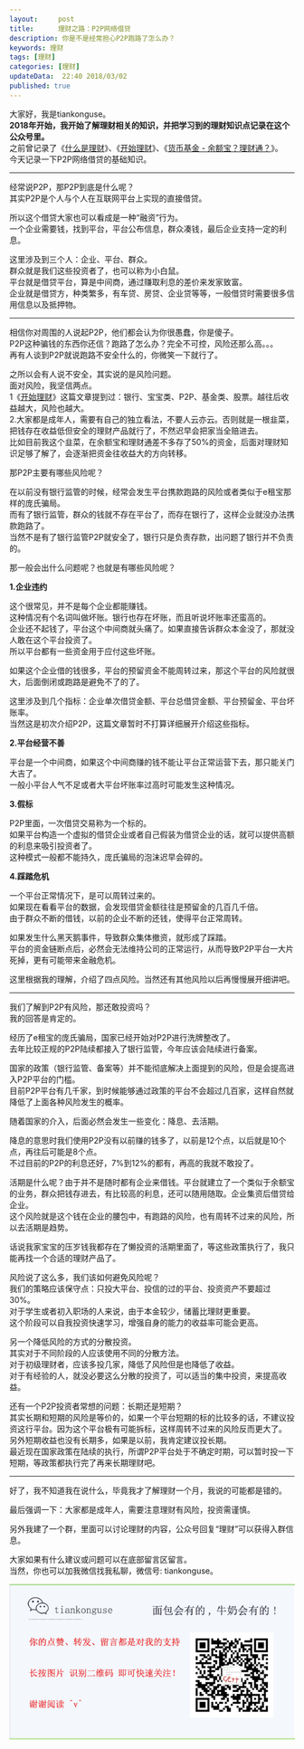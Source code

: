 ```yaml
---   
layout:     post  
title:      理财之路：P2P网络借贷
description: 你是不是经常担心P2P跑路了怎么办？  
keywords: 理财  
tags: [理财]  
categories: [理财]  
updateData:  22:40 2018/03/02
published: true  
---  
```

 
大家好，我是tiankonguse。  
**2018年开始，我开始了解理财相关的知识，并把学习到的理财知识点记录在这个公众号里。**  
之前曾记录了《[什么是理财](http://mp.weixin.qq.com/s/jghH-D6CC_mGEFkkNnvC3A)》、《[开始理财](https://mp.weixin.qq.com/s/1ZHyd_FAOsqTbAJqWgntLg)》、《[货币基金 - 余额宝？理财通？](http://mp.weixin.qq.com/s/Nc-qiTOzYVg_tpG21j4AZQ)》。  
今天记录一下P2P网络借贷的基础知识。  
 
***

经常说P2P，那P2P到底是什么呢？  
其实P2P是个人与个人在互联网平台上实现的直接借贷。  


所以这个借贷大家也可以看成是一种“融资”行为。  
一个企业需要钱，找到平台，平台公布信息，群众凑钱，最后企业支持一定的利息。  


这里涉及到三个人：企业、平台、群众。  
群众就是我们这些投资者了，也可以称为小白鼠。  
平台就是借贷平台，算是中间商，通过赚取利息的差价来发家致富。    
企业就是借贷方，种类繁多，有车贷、房贷、企业贷等等，一般借贷时需要很多信用信息以及抵押物。  



***  

相信你对周围的人说起P2P，他们都会认为你很愚蠢，你是傻子。  
P2P这种骗钱的东西你还信？跑路了怎么办？完全不可控，风险还那么高。。。   
再有人谈到P2P就说跑路不安全什么的，你微笑一下就行了。  


之所以会有人说不安全，其实说的是风险问题。  
面对风险，我坚信两点。  
1《[开始理财](https://mp.weixin.qq.com/s/1ZHyd_FAOsqTbAJqWgntLg)》这篇文章提到过：银行、宝宝类、P2P、基金类、股票。越往后收益越大，风险也越大。    
2.大家都是成年人，需要有自己的独立看法，不要人云亦云。否则就是一根韭菜，把钱存在收益低但安全的理财产品就行了，不然迟早会把家当全赔进去。  
比如目前我这个韭菜，在余额宝和理财通差不多存了50%的资金，后面对理财知识足够了解了，会逐渐把资金往收益大的方向转移。    


那P2P主要有哪些风险呢？  


在以前没有银行监管的时候，经常会发生平台携款跑路的风险或者类似于e租宝那样的庞氏骗局。  
而有了银行监管，群众的钱就不存在平台了，而存在银行了，这样企业就没办法携款跑路了。  
当然不是有了银行监管P2P就安全了，银行只是负责存款，出问题了银行并不负责的。  


那一般会出什么问题呢？也就是有哪些风险呢？  


**1.企业违约**   

这个很常见，并不是每个企业都能赚钱。  
这种情况有个名词叫做坏账。银行也存在坏账，而且听说坏账率还蛮高的。  
企业还不起钱了，平台这个中间商就头痛了。如果直接告诉群众本金没了，那就没人敢在这个平台投资了。  
所以平台都有一些资金用于应付这些坏账。  


如果这个企业借的钱很多，平台的预留资金不能周转过来，那这个平台的风险就很大，后面倒闭或跑路是避免不了的了。


这里涉及到几个指标：企业单次借贷金额、平台总借贷金额、平台预留金、平台坏账率。  
当然这是初次介绍P2P，这篇文章暂时不打算详细展开介绍这些指标。  


**2.平台经营不善**  

平台是一个中间商，如果这个中间商赚的钱不能让平台正常运营下去，那只能关门大吉了。  
一般小平台人气不足或者大平台坏账率过高时可能发生这种情况。  


**3.假标**  

P2P里面，一次借贷交易称为一个标的。  
如果平台构造一个虚拟的借贷企业或者自己假装为借贷企业的话，就可以提供高额的利息来吸引投资者了。  
这种模式一般都不能持久，庞氏骗局的泡沫迟早会碎的。  


**4.踩踏危机**  

一个平台正常情况下，是可以周转过来的。  
如果现在看看平台的数据，会发现借贷金额往往是预留金的几百几千倍。  
由于群众不断的借钱，以前的企业不断的还钱，使得平台正常周转。  


如果发生什么黑天鹅事件，导致群众集体撤资，就形成了踩踏。  
平台的资金链断点后，必然会无法维持公司的正常运行，从而导致P2P平台一大片死掉，更有可能带来金融危机。  


这里根据我的理解，介绍了四点风险。当然还有其他风险以后再慢慢展开细讲吧。  



***

我们了解到P2P有风险，那还敢投资吗？  
我的回答是肯定的。   


经历了e租宝的庞氏骗局，国家已经开始对P2P进行洗牌整改了。  
去年比较正规的P2P陆续都接入了银行监管，今年应该会陆续进行备案。  


国家的政策（银行监管、备案等）并不能彻底解决上面提到的风险，但是会提高进入P2P平台的门槛。    
目前P2P平台有几千家，到时候能够通过政策的平台不会超过几百家，这样自然就降低了上面各种风险发生的概率。  


随着国家的介入，后面必然会发生一些变化：降息、去活期。  


降息的意思时我们使用P2P没有以前赚的钱多了，以前是12个点，以后就是10个点，再往后可能是8个点。  
不过目前的P2P的利息还好，7%到12%的都有，再高的我就不敢投了。  


活期是什么呢？由于并不是随时都有企业来借钱。平台就建立了一个类似于余额宝的业务，群众把钱存进去，有比较高的利息，还可以随用随取。企业集资后借贷给企业。  
这个风险就是这个钱在企业的腰包中，有跑路的风险，也有周转不过来的风险，所以去活期是趋势。  


话说我家宝宝的压岁钱我都存在了懒投资的活期里面了，等这些政策执行了，我只能再找一个合适的理财产品了。  


风险说了这么多，我们该如何避免风险呢？  
我们的策略应该保守点：只投大平台、投信的过的平台、投资资产不要超过30%。  
对于学生或者初入职场的人来说，由于本金较少，储蓄比理财更重要。  
这个阶段可以自我投资快速学习，增强自身的能力的收益率可能会更高。  


另一个降低风险的方式的分散投资。  
其实对于不同阶段的人应该使用不同的分散方法。  
对于初级理财者，应该多投几家，降低了风险但是也降低了收益。  
对于有经验的人，就没必要这么分散的投资了，可以适当的集中投资，来提高收益。  


还有一个P2P投资者常想的问题：长期还是短期？  
其实长期和短期的风险是等价的，如果一个平台短期的标的比较多的话，不建议投资这行平台。因为这个平台极有可能拆标，这样周转不过来的风险反而更大了。  
另外短期收益也没有长期多，如果是以前，我肯定建议投长期。  
最近现在国家政策在陆续的执行，所谓P2P平台处于不确定时期，可以暂时投一下短期，等政策都执行完了再来长期理财吧。  



***

好了，我不知道我在说什么，毕竟我才了解理财一个月，我说的可能都是错的。  

最后强调一下：大家都是成年人，需要注意理财有风险，投资需谨慎。  

另外我建了一个群，里面可以讨论理财的内容，公众号回复“理财”可以获得入群信息。   


大家如果有什么建议或问题可以在底部留言区留言。  
当然，你也可以加我微信找我私聊，微信号: tiankonguse。  

![](/images/tiankonguse-support.png)  


